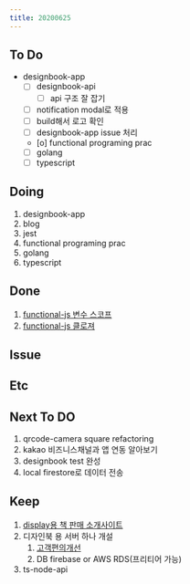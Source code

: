 ```yaml
---
title: 20200625
---
```


## To Do

- designbook-app
  - [ ] designbook-api
    - [ ] api 구조 잘 잡기
  - [ ] notification modal로 적용
  - [ ] build해서 로고 확인
  - [ ] designbook-app issue 처리
  - [o] functional programing prac
  - [ ] golang
  - [ ] typescript

## Doing

1. designbook-app
2. blog
3. jest
4. functional programing prac
5. golang
6. typescript

## Done

1. [functional-js 변수 스코프](https://www.notion.so/js-395bae9ad8cf490f99093fb18efad064)
2. [functional-js 클로져](https://www.notion.so/1df04fa6b3e747b2a4234f3c72f4d4d8)

## Issue

## Etc

## Next To DO

1. qrcode-camera square refactoring
1. kakao 비즈니스채널과 앱 연동 알아보기
1. designbook test 완성
1. local firestore로 데이터 전송

## Keep

1. [display용 책 판매 소개사이트](https://www.notion.so/664d830ecbd64cfd92ec8d22efa725fa)
2. 디자인북 용 서버 하나 개설
   1. [ 고객편의개선 ](https://www.notion.so/ec91e42cfe2a40da8c1f01f5d3c83c4a)
   2. DB firebase or AWS RDS(프리티어 가능)
3. ts-node-api
